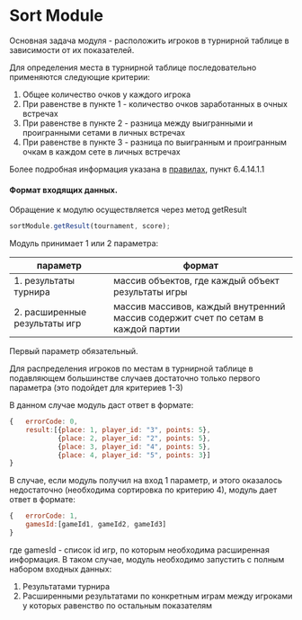 # Sort Module

Основная задача модуля - расположить игроков в турнирной таблице в зависимости от их показателей.

Для определения места в турнирной таблице последовательно применяются следующие критерии:

1. Общее количество очков у каждого игрока
2. При равенстве в пункте 1 - количество очков заработанных в очных встречах
3. При равенстве в пункте 2 - разница между выигранными и проигранными сетами в личных встречах
4. При равенстве в пункте 3 - разница по выигранным и проигранным очкам в каждом сете в личных встречах

Более подробная информация указана в [правилах](http://table-tennis.kiev.ua/index.php/2011-10-19-09-40-25/7-2011-11-21-18-13-50/44------678), пункт 6.4.14.1.1

#### Формат входящих данных.

Обращение к модулю осуществляется через метод getResult

```js 
sortModule.getResult(tournament, score);
```

Модуль принимает 1 или 2 параметра:

параметр | формат
---------|--------
1. результаты турнира | массив объектов, где каждый объект результаты игры
2. расширенные результаты игр | массив массивов, каждый внутренний массив содержит счет по сетам в каждой партии

Первый параметр обязательный.

Для распределения игроков по местам в турнирной таблице в подавляющем большинстве случаев достаточно только первого параметра (это подойдет для критериев 1-3)

В данном случае модуль даст ответ в формате:

```js 
{   errorCode: 0,
    result:[{place: 1, player_id: "3", points: 5},
            {place: 2, player_id: "2", points: 5},
            {place: 3, player_id: "4", points: 5},
            {place: 4, player_id: "5", points: 3}]
}
```
В случае, если модуль получил на вход 1 параметр, и этого оказалось недостаточно (необходима сортировка по критерию 4), модуль дает ответ в формате:

```js 
{   errorCode: 1,
    gamesId:[gameId1, gameId2, gameId3]
}
```
где gamesId - список id игр, по которым необходима расширенная информация. В таком случае, модуль необходимо запустить с полным набором входных данных:

1. Результатами турнира
2. Расширенными результатами по конкретным играм между игроками у которых равенство по остальным показателям


